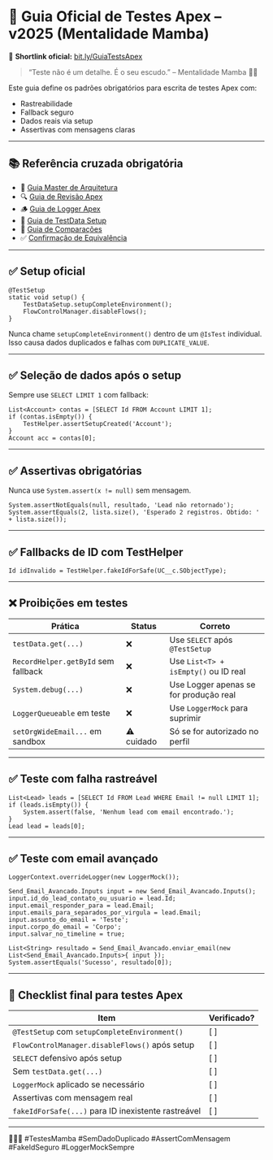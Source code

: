 # 🧪 Guia Oficial de Testes Apex – v2025 (Mentalidade Mamba)

📎 **Shortlink oficial:** [bit.ly/GuiaTestsApex](https://bit.ly/GuiaTestsApex)

> “Teste não é um detalhe. É o seu escudo.” – Mentalidade Mamba 🧠🔥

Este guia define os padrões obrigatórios para escrita de testes Apex com:
- Rastreabilidade
- Fallback seguro
- Dados reais via setup
- Assertivas com mensagens claras

---

## 📚 Referência cruzada obrigatória

- 📘 [Guia Master de Arquitetura](https://bit.ly/GuiaApexMamba)
- 🔍 [Guia de Revisão Apex](https://bit.ly/GuiaApexRevisao)
- 🪵 [Guia de Logger Apex](https://bit.ly/GuiaLoggerApex)
- 🧱 [Guia de TestData Setup](https://bit.ly/TestDataSetup)
- 🔁 [Guia de Comparações](https://bit.ly/ComparacaoApex)
- ✅ [Confirmação de Equivalência](https://bit.ly/ConfirmacaoApex)

---

## ✅ Setup oficial

```apex
@TestSetup
static void setup() {
    TestDataSetup.setupCompleteEnvironment();
    FlowControlManager.disableFlows();
}
```

Nunca chame `setupCompleteEnvironment()` dentro de um `@IsTest` individual. Isso causa dados duplicados e falhas com `DUPLICATE_VALUE`.

---

## ✅ Seleção de dados após o setup

Sempre use `SELECT LIMIT 1` com fallback:

```apex
List<Account> contas = [SELECT Id FROM Account LIMIT 1];
if (contas.isEmpty()) {
    TestHelper.assertSetupCreated('Account');
}
Account acc = contas[0];
```

---

## ✅ Assertivas obrigatórias

Nunca use `System.assert(x != null)` sem mensagem.

```apex
System.assertNotEquals(null, resultado, 'Lead não retornado');
System.assertEquals(2, lista.size(), 'Esperado 2 registros. Obtido: ' + lista.size());
```

---

## ✅ Fallbacks de ID com TestHelper

```apex
Id idInvalido = TestHelper.fakeIdForSafe(UC__c.SObjectType);
```

---

## ❌ Proibições em testes

| Prática                   | Status  | Correto                                       |
|---------------------------|---------|-----------------------------------------------|
| `testData.get(...)`       | ❌      | Use `SELECT` após `@TestSetup`               |
| `RecordHelper.getById` sem fallback | ❌      | Use `List<T> + isEmpty()` ou ID real         |
| `System.debug(...)`       | ❌      | Use Logger apenas se for produção real       |
| `LoggerQueueable` em teste| ❌      | Use `LoggerMock` para suprimir               |
| `setOrgWideEmail...` em sandbox | ⚠️ cuidado | Só se for autorizado no perfil               |

---

## ✅ Teste com falha rastreável

```apex
List<Lead> leads = [SELECT Id FROM Lead WHERE Email != null LIMIT 1];
if (leads.isEmpty()) {
    System.assert(false, 'Nenhum lead com email encontrado.');
}
Lead lead = leads[0];
```

---

## ✅ Teste com email avançado

```apex
LoggerContext.overrideLogger(new LoggerMock());

Send_Email_Avancado.Inputs input = new Send_Email_Avancado.Inputs();
input.id_do_lead_contato_ou_usuario = lead.Id;
input.email_responder_para = lead.Email;
input.emails_para_separados_por_virgula = lead.Email;
input.assunto_do_email = 'Teste';
input.corpo_do_email = 'Corpo';
input.salvar_no_timeline = true;

List<String> resultado = Send_Email_Avancado.enviar_email(new List<Send_Email_Avancado.Inputs>{ input });
System.assertEquals('Sucesso', resultado[0]);
```

---

## 🧠 Checklist final para testes Apex

| Item                                                      | Verificado? |
|-----------------------------------------------------------|-------------|
| `@TestSetup` com `setupCompleteEnvironment()`             | [ ]         |
| `FlowControlManager.disableFlows()` após setup            | [ ]         |
| `SELECT` defensivo após setup                             | [ ]         |
| Sem `testData.get(...)`                                   | [ ]         |
| `LoggerMock` aplicado se necessário                       | [ ]         |
| Assertivas com mensagem real                              | [ ]         |
| `fakeIdForSafe(...)` para ID inexistente rastreável       | [ ]         |

---

🧠🧱🧪 #TestesMamba #SemDadoDuplicado #AssertComMensagem #FakeIdSeguro #LoggerMockSempre

